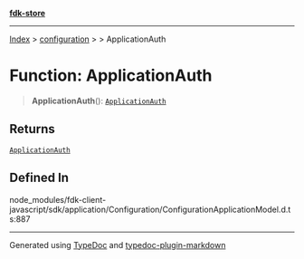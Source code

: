[**fdk-store**](../../../README.md)
***

[Index](../../../API.md) > [configuration](../../README.md) > [<internal>](../README.md) > ApplicationAuth

# Function: ApplicationAuth

> **ApplicationAuth**(): [`ApplicationAuth`](../type-aliases/type-alias.ApplicationAuth.md)

## Returns

[`ApplicationAuth`](../type-aliases/type-alias.ApplicationAuth.md)

## Defined In

node\_modules/fdk-client-javascript/sdk/application/Configuration/ConfigurationApplicationModel.d.ts:887

***
Generated using [TypeDoc](https://typedoc.org/) and [typedoc-plugin-markdown](https://www.npmjs.com/package/typedoc-plugin-markdown)
